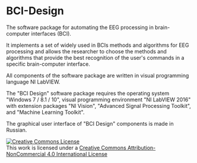 # BCI-Design
The software package for automating the EEG processing in brain-computer interfaces (BCI).

It implements a set of widely used in BCIs methods and algorithms for EEG processing and allows the researcher to choose the methods and algorithms that provide the best recognition of the user's commands in a specific brain-computer interface. 

All components of the software package are written in visual programming language NI LabVIEW. 

The "BCI Design" software package requires the operating system "Windows 7 / 8.1 / 10", visual programming environment "NI LabVIEW 2016" with extension packages "NI Vision", "Advanced Signal Processing Toolkit", and "Machine Learning Toolkit".

The graphical user interface of "BCI Design" components is made in Russian.

<a rel="license" href="http://creativecommons.org/licenses/by-nc/4.0/"><img alt="Creative Commons License" style="border-width:0" src="https://i.creativecommons.org/l/by-nc/4.0/88x31.png" /></a><br />This work is licensed under a <a rel="license" href="http://creativecommons.org/licenses/by-nc/4.0/">Creative Commons Attribution-NonCommercial 4.0 International License</a>
